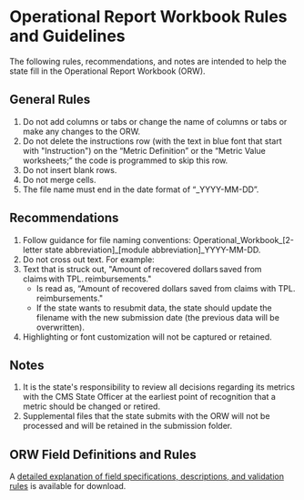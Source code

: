 # Operational Report Workbook Rules and Guidelines

The following rules, recommendations, and notes are intended to help the state fill in the Operational Report Workbook (ORW).  

## General Rules

1. Do not add columns or tabs or change the name of columns or tabs or make any changes to the ORW. 
2. Do not delete the instructions row (with the text in blue font that start with "Instruction") on the “Metric Definition” or the “Metric Value worksheets;” the code is programmed to skip this row. 
3. Do not insert blank rows. 
4. Do not merge cells. 
5. The file name must end in the date format of “_YYYY-MM-DD”. 

## Recommendations

1. Follow guidance for file naming conventions: Operational_Workbook_[2-letter state abbreviation]_[module abbreviation]_YYYY-MM-DD. 
2. Do not cross out text. For example: 
3. Text that is struck out, "Amount of recovered dollars saved from claims with TPL. reimbursements." 
    - Is read as, “Amount of recovered dollars saved from claims with TPL. reimbursements." 
    - If the state wants to resubmit data, the state should update the filename with the new submission date (the previous data will be overwritten).   
4. Highlighting or font customization will not be captured or retained. 

## Notes

1. It is the state's responsibility to review all decisions regarding its metrics with the CMS State Officer at the earliest point of recognition that a metric should be changed or retired. 
2. Supplemental files that the state submits with the ORW will not be processed and will be retained in the submission folder. 

## ORW Field Definitions and Rules

A [detailed explanation of field specifications, descriptions, and validation rules](../../ORW_Validation.xlxs) is available for download. 

